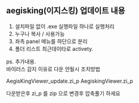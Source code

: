 aegisking(이지스킹) 업데이트 내용
--------------------------------
1. 설치파일 없이 .exe 실행파일 하나로 실행처리
2. 누구나 복사 / 사용가능
3. 좌측 panel 메뉴를 하단으로 분리
4. 폴더 리스트 최근데이타로 activety.

ps. 추가내용.  
바이러스 감지 이유로 다운 안될시 조치방법

AegisKingViewer_update.zi_p
AegiskingViewer.zi_p

다운받은후 zi_p 를 zip 으로 변경후 압축풀기 하세요

   
